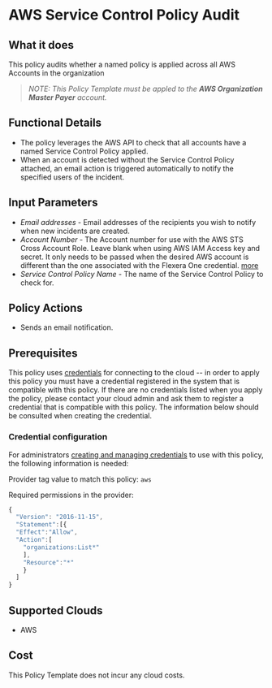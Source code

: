 # AWS Service Control Policy Audit

## What it does

This policy audits whether a named policy is applied across all AWS Accounts in the organization

> *NOTE: This Policy Template must be appled to the **AWS Organization Master Payer** account.*

## Functional Details

- The policy leverages the AWS API to check that all accounts have a named Service Control Policy applied.
- When an account is detected without the Service Control Policy attached, an email action is triggered automatically to notify the specified users of the incident.

## Input Parameters

- *Email addresses* - Email addresses of the recipients you wish to notify when new incidents are created.
- *Account Number* - The Account number for use with the AWS STS Cross Account Role. Leave blank when using AWS IAM Access key and secret. It only needs to be passed when the desired AWS account is different than the one associated with the Flexera One credential. [more](https://docs.flexera.com/flexera/EN/Automation/ProviderCredentials.htm#automationadmin_1982464505_1123608)
- *Service Control Policy Name* - The name of the Service Control Policy to check for.

## Policy Actions

- Sends an email notification.

## Prerequisites

This policy uses [credentials](https://docs.flexera.com/flexera/EN/Automation/ManagingCredentialsExternal.htm) for connecting to the cloud -- in order to apply this policy you must have a credential registered in the system that is compatible with this policy. If there are no credentials listed when you apply the policy, please contact your cloud admin and ask them to register a credential that is compatible with this policy. The information below should be consulted when creating the credential.

### Credential configuration

For administrators [creating and managing credentials](https://docs.flexera.com/flexera/EN/Automation/ManagingCredentialsExternal.htm) to use with this policy, the following information is needed:

Provider tag value to match this policy: `aws`

Required permissions in the provider:

```javascript
{
  "Version": "2016-11-15",
  "Statement":[{
  "Effect":"Allow",
  "Action":[
    "organizations:List*"
    ],
    "Resource":"*"
    }
  ]
}
```

## Supported Clouds

- AWS

## Cost

This Policy Template does not incur any cloud costs.
